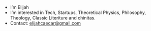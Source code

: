 - I’m Elijah 
- I’m interested in Tech, Startups, Theoretical Physics, Philosophy, Theology, Classic Literiture and chinitas.
- Contact: elijahcaecar@gmail.com

